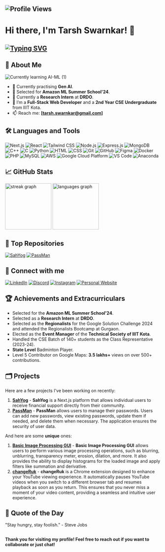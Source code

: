 ## ![Profile Views](https://komarev.com/ghpvc/?username=T1A0R3S2H&color=blue)

# Hi there, I'm Tarsh Swarnkar! 👋

## [![Typing SVG](https://readme-typing-svg.demolab.com?font=Poppins&duration=2000&pause=800&color=FFD700&center=false&vCenter=false&random=false&width=501&height=40&size=28&lines=Full+Stack+Web+Developer;AI%2FML+Enthusiast;State+Level+Shuttler)](https://git.io/typing-svg)




## 🚀 About Me
![Currently learning AI-ML (1)](https://github.com/user-attachments/assets/ab23b679-729a-463e-81b7-9169abe3cea4)

- 👾 Currently practising **Gen AI**.
- 🦥 Selected for **Amazon ML Summer School'24**.
- 💫 Currently a **Research Intern** at **DRDO**.
- 🌱 I’m a **Full-Stack Web Developer** and a **2nd Year CSE Undergraduate** from IIIT Kota.
- 📫 Reach me: **[tarsh.swarnkar@gmail.com]**

## 🛠️ Languages and Tools

![Next.js](https://img.shields.io/badge/-Next.js-000?&logo=Next.js)
![React](https://img.shields.io/badge/-React-000?&logo=React)
![Tailwind CSS](https://img.shields.io/badge/-Tailwind%20CSS-000?&logo=Tailwind%20CSS)
![Node.js](https://img.shields.io/badge/-Node.js-000?&logo=node.js)
![Express.js](https://img.shields.io/badge/-Express.js-000?&logo=Express)
![MongoDB](https://img.shields.io/badge/-MongoDB-000?&logo=MongoDB)
![C++](https://img.shields.io/badge/-C++-000?&logo=C%2B%2B)
![C](https://img.shields.io/badge/-C-000?&logo=C)
![Python](https://img.shields.io/badge/-Python-000?&logo=Python)
![HTML](https://img.shields.io/badge/-HTML-000?&logo=HTML5)
![CSS](https://img.shields.io/badge/-CSS-000?&logo=CSS3)
![Git](https://img.shields.io/badge/-Git-000?&logo=Git)
![GitHub](https://img.shields.io/badge/-GitHub-000?&logo=GitHub)
![Figma](https://img.shields.io/badge/-Figma-000?&logo=Figma)
![Docker](https://img.shields.io/badge/-Docker-000?&logo=Docker)
![PHP](https://img.shields.io/badge/-PHP-000?&logo=PHP)
![MySQL](https://img.shields.io/badge/-MySQL-000?&logo=MySQL)
![AWS](https://img.shields.io/badge/-AWS-000?&logo=Amazon%20AWS)
![Google Cloud Platform](https://img.shields.io/badge/-Google%20Cloud%20Platform-000?&logo=Google%20Cloud)
![VS Code](https://img.shields.io/badge/-VS%20Code-000?&logo=visual-studio-code)
![Anaconda](https://img.shields.io/badge/-Anaconda-000?&logo=Anaconda)


## 📈 GitHub Stats
<div>
  <img src="https://streak-stats.demolab.com?user=T1A0R3S2H&locale=en&mode=daily&theme=radical&hide_border=false&border_radius=5" height="150" alt="streak graph"  />
  <img src="https://github-readme-stats.vercel.app/api/top-langs?username=T1A0R3S2H&locale=en&hide_title=false&layout=compact&card_width=320&langs_count=5&theme=radical&hide_border=false" height="150" alt="languages graph"  />
</div>

## 🌟 Top Repositories
[![SahYog](https://github-readme-stats.vercel.app/api/pin/?username=T1A0R3S2H&repo=SahYog&theme=radical)](https://github.com/T1A0R3S2H/SahYog)
[![PassMan](https://github-readme-stats.vercel.app/api/pin/?username=T1A0R3S2H&repo=Password-Manager-MERN&theme=radical)](https://github.com/T1A0R3S2H/Password-Manager-MERN)

## 🔗 Connect with me

[![LinkedIn](https://img.shields.io/badge/-LinkedIn-000?&logo=LinkedIn&logoColor=0077B5)](https://www.linkedin.com/in/tarsh-swarnkar-103bb8208/?originalSubdomain=in)
[![Discord](https://img.shields.io/badge/-Discord-000?&logo=discord&logoColor=5865F2)](https://discord.com/users/tarsh09)
[![Instagram](https://img.shields.io/badge/-Instagram-000?&logo=Instagram&logoColor=E4405F)](https://www.instagram.com/tarshswarnkar/)
[![Personal Website](https://img.shields.io/badge/-Personal%20Website-000?&logo=About.me)](https://www.tarshswarnkar.tech)

## 🏆 Achievements and Extracurriculars

- Selected for the **Amazon ML Summer School'24**.
- Selected as a **Research Intern** at **DRDO**.
- Selected as the **Regionalists** for the Google Solution Challenge 2024 and attended the Regionalists Bootcamp at Gurgaon.
- Elected as the **Event Manager** of the **Technical Society of IIIT Kota**.
- Handled the CSE Batch of 140+ students as the Class Representative (2023-24).
- **State Level** Badminton Player.
- Level 5 Contributor on Google Maps: **3.5 lakhs+** views on over 500+ contributions.

## 🗂️ Projects

Here are a few projects I've been working on recently:

1. **[SahYog](https://github.com/T1A0R3S2H/SahYog)** - **SahYog** is a Next.js platform that allows individual users to receive financial support directly from their community.
2. **[PassMan](https://github.com/T1A0R3S2H/Password-Manager-MERN)** - **PassMan** allows users to manage their passwords. Users can add new passwords, view existing passwords, update them if needed, and delete them when necessary. The application ensures the security of user data.

And here are some **unique** ones:
1. **[Basic Image Processing GUI](https://github.com/T1A0R3S2H/Basic-Image-Processing-GUI)** - **Basic Image Processing GUI** allows users to perform various image processing operations, such as blurring, unblurring, transparency meter, erosion, dilation, and more. It also provides the ability to display histograms for the loaded image and apply filters like summation and derivative.
2. **[changeRuk](https://github.com/T1A0R3S2H/changeRuk)** - **changeRuk** is a Chrome extension designed to enhance your YouTube viewing experience. It automatically pauses YouTube videos when you switch to a different browser tab and resumes playback as soon as you return. This ensures that you never miss a moment of your video content, providing a seamless and intuitive user experience.

## 💬 Quote of the Day

"Stay hungry, stay foolish." - Steve Jobs

##

**Thank you for visiting my profile! Feel free to reach out if you want to collaborate or just chat!**


